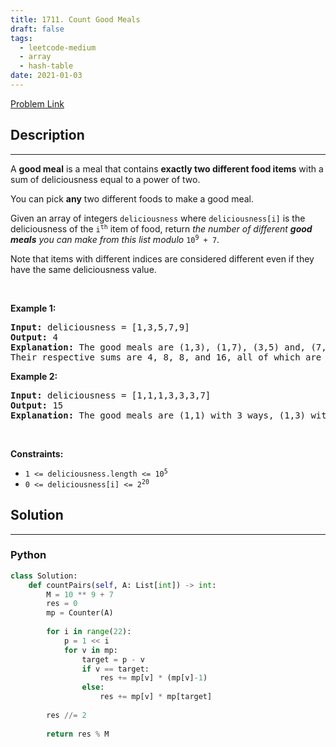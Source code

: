 ```yaml
---
title: 1711. Count Good Meals
draft: false
tags: 
  - leetcode-medium
  - array
  - hash-table
date: 2021-01-03
---
```


[Problem Link](https://leetcode.com/problems/count-good-meals/)

## Description

---
<p>A <strong>good meal</strong> is a meal that contains <strong>exactly two different food items</strong> with a sum of deliciousness equal to a power of two.</p>

<p>You can pick <strong>any</strong> two different foods to make a good meal.</p>

<p>Given an array of integers <code>deliciousness</code> where <code>deliciousness[i]</code> is the deliciousness of the <code>i<sup>​​​​​​th</sup>​​​​</code>​​​​ item of food, return <em>the number of different <strong>good meals</strong> you can make from this list modulo</em> <code>10<sup>9</sup> + 7</code>.</p>

<p>Note that items with different indices are considered different even if they have the same deliciousness value.</p>

<p>&nbsp;</p>
<p><strong class="example">Example 1:</strong></p>

<pre>
<strong>Input:</strong> deliciousness = [1,3,5,7,9]
<strong>Output:</strong> 4
<strong>Explanation: </strong>The good meals are (1,3), (1,7), (3,5) and, (7,9).
Their respective sums are 4, 8, 8, and 16, all of which are powers of 2.
</pre>

<p><strong class="example">Example 2:</strong></p>

<pre>
<strong>Input:</strong> deliciousness = [1,1,1,3,3,3,7]
<strong>Output:</strong> 15
<strong>Explanation: </strong>The good meals are (1,1) with 3 ways, (1,3) with 9 ways, and (1,7) with 3 ways.</pre>

<p>&nbsp;</p>
<p><strong>Constraints:</strong></p>

<ul>
	<li><code>1 &lt;= deliciousness.length &lt;= 10<sup>5</sup></code></li>
	<li><code>0 &lt;= deliciousness[i] &lt;= 2<sup>20</sup></code></li>
</ul>


## Solution

---
### Python
``` py title='count-good-meals'
class Solution:
    def countPairs(self, A: List[int]) -> int:
        M = 10 ** 9 + 7
        res = 0
        mp = Counter(A)
        
        for i in range(22):
            p = 1 << i
            for v in mp:
                target = p - v
                if v == target:
                    res += mp[v] * (mp[v]-1)
                else:
                    res += mp[v] * mp[target]
        
        res //= 2
        
        return res % M
```

